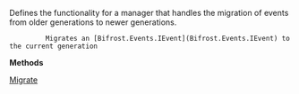 Defines the functionality for a manager that handles the migration of events from older generations to newer generations.
            
             Migrates an [Bifrost.Events.IEvent](Bifrost.Events.IEvent) to the current generation

**Methods**

[Migrate](Bifrost.Events.IEventMigratorManager.Migrate)
